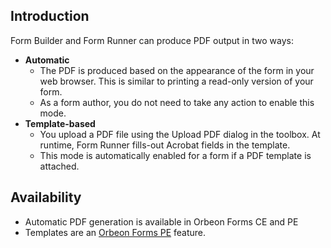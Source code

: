 ## Introduction

Form Builder and Form Runner can produce PDF output in two ways:

- __Automatic__
    - The PDF is produced based on the appearance of the form in your web browser. This is similar to printing a read-only version of your form.
    - As a form author, you do not need to take any action to enable this mode.
- __Template-based__
    - You upload a PDF file using the Upload PDF dialog in the toolbox. At runtime, Form Runner fills-out Acrobat fields in the template.
    - This mode is automatically enabled for a form if a PDF template is attached.

## Availability

- Automatic PDF generation is available in Orbeon Forms CE and PE
- Templates are an [Orbeon Forms PE](http://www.orbeon.com/download) feature.
